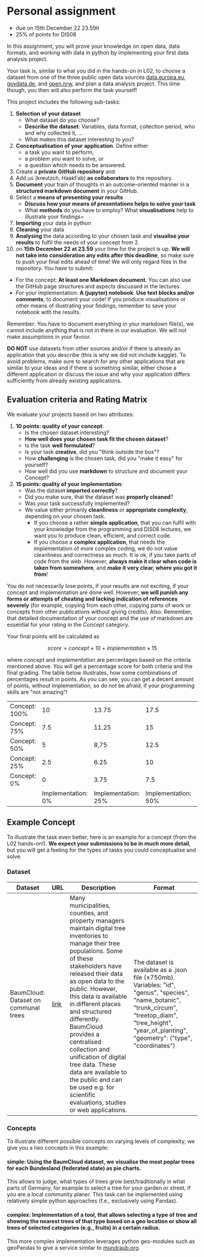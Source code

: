 # Personal assignment 
- due on 15th December 22 23.59h
- 25% of points for DIS08

In this assignment, you will prove your knowledge on open data, data formats, and working with data in python by implementing your first data analysis project.

Your task is, similar to what you did in the hands-on in L02, to choose a dataset from one of the three public open data sources [data.europa.eu](https://data.europa.eu/en), [govdata.de](https://www.govdata.de/), and [open.nrw](https://open.nrw/), and plan a data analysis project. This time though, you then will also perform the task yourself! 

This project includes the following sub-tasks:
1. **Selection of your dataset**
	- What dataset do you choose?
	- **Describe the dataset**: Variables, data format, collection period, who and why collected it, ...
	- What makes this dataset interesting to you?
2. **Conceptualisation of your application**. Define either
	- a task you want to perform,
	- a problem you want to solve, or 
	- a question which needs to be answered.
3.  Create a **private GitHub repository** and 
4.  Add us (kreutzch, HaakFab) **as collaborators** to the repository.
5. **Document** your train of thoughts in an outcome-oriented manner in a **structured markdown document** in your GitHub.
6. Select a **means of presenting your results**
	- **Discuss how your means of presentations helps to solve your task** 
	-  What **methods** do you have to employ? What **visualisations** help to illustrate your findings=
7. **Importing** your data in python
8. **Cleaning** your data
9. **Analysing** the data according to your chosen task and **visualise your results** to fulfil the needs of your concept from 2.
10.  on **15th December 22 at 23.59** your time for the project is up. **We will not take into consideration any edits after this deadline**, so make sure to push your final edits ahead of time! We will only regard files in the repository. You have to submit:
- For the concept: **At least one Markdown document**. You can also use the GitHub page structures and aspects discussed in the lectures.
- For your implementation: **A (jupyter) notebook**. **Use text blocks and/or comments**, to document your code! If you produce visualisations or other means of illustrating your findings, remember to save your notebook with the results.	 

Remember: You have to document everything in your markdown file(s), we cannot include anything that is not in there in our evaluation. We will not make assumptions in your favour. 

**DO NOT** use datasets from other sources and/or if there is already an application that you describe (this is why we did not include kaggle). To avoid problems, make sure to search for any other applications that are similar to your ideas and if there is something similar, either chose a different application or discuss the issue and why your application differs sufficiently from already existing applications.

## Evaluation criteria and Rating Matrix
We evaluate your projects based on two attributes:
1. **10 points: quality of your concept**:
	-  Is the chosen dataset interesting?
	-  **How well does your chosen task fit the chosen dataset**?
	-  Is the task **well formulated**?
	-  Is your task **creative**, did you "think outside the box"?
	-  How **challenging** is the chosen task, did you "make it easy" for yourself?
	-  How well did you use **markdown** to structure and  document your Concept?
2. **15 points: quality of your implementation**:
	-  Was the dataset **imported correctly**?
	-  Did you make sure, that the dataset was **properly cleaned**?
	-  Was your task successfully implemented?
	-  We value either primarily **cleanliness** or **appropriate complexity**, depending on your chosen task.
		- If you choose a rather **simple application**, that you can fulfil with your knowledge from the programming and DIS08 lectures, we want you to produce clean, efficient, and correct code.
		- If you choose a **complex application**, that needs the implementation of more complex coding, we do not value cleanliness and correctness as much. It is ok, if you take parts of code from the web. However, **always make it clear when code is taken from somewhere**, and **make it very clear, where you got it from**!

You do not necessarily lose points, if your results are not exciting, if your concept and implementation are done well. However, **we will punish any forms or attempts of cheating and lacking indication of references severely** (for example, copying from each other, copying parts of work or concepts from other publications without giving credits). Also: Remember, that detailed documentation of your concept and the use of markdown are essential for your rating in the *Concept* category.

Your final points will be calculated as

$$score=concept\times10+implementation\times15$$

where $concept$ and $implementation$ are percentages based on the criteria mentioned above. You will get a percentage score for both criteria and the final grading. The table below illustrates, how some combinations of percentages result in points. As you can see, you can get  a decent amount of points, without implementation, so do not be afraid, if your programming skills are "not amazing"!

| |                       |  |  |  |  |
|------------------------|---------------------------|----|----|----|----|
| Concept: 100% | 10                        | 13.75 | 17.5 | 21.25 | 25 |
|   Concept: 75%                     | 7.5                         | 11.25 | 15 | 18.75 | 22.5 |
|   Concept: 50%                     | 5                         | 8,75  | 12.5 | 16.25 | 20 |
|   Concept: 25%                     | 2.5                         | 6.25  | 10  | 13.75 | 17.5 |
|   Concept: 0%                     | 0                         | 3.75  | 7.5  | 11.25  | 15 |
|                        | Implementation: 0% | Implementation: 25%   |   Implementation: 50% | Implementation: 75%   |Implementation: 100%    |

## Example Concept
To illustrate the task even better, here is an example for a concept (from the L02 hands-on!). **We expect your submissions to be in much more detail**, but you will get a feeling for the types of tasks you could conceptualise and solve.

### Dataset  
|Dataset  | URL | Description |Format |
|--|--|--|--|
| BaumCloud: Dataset on communal trees | [link](https://www.govdata.de/web/guest/suchen/-/details/harmonisierter-datensatz-aus-verschiedenen-kommunalen-baumkatastern) | Many municipalities, counties, and property managers maintain digital tree inventories to manage their tree populations. Some of these stakeholders have released their data as open data to the public. However, this data is available in different places and structured differently. BaumCloud provides a centralised collection and unification of digital tree data. These data are available to the public and can be used e.g. for scientific evaluations, studies or web applications.  | The dataset is available as a .json file (±750mb). Variables: "id", "genus", "species", "name_botanic", "trunk_circum", "treetop_diam", "tree_height", "year_of_planting", "geometry": ("type", "coordinates") |

### Concepts
To illustrate different possible concepts on varying levels of complexity, we give you a two concepts in this example:

#### simple: Using the BaumCloud dataset, we visualise the most poplar trees for each Bundesland (federated state) as pie charts.
This allows to judge, what types of trees grow best/traditionally in what parts of Germany, for example to select a tree for your garden or street, if you are a local community planer. This task can be implemented using relatively simple python approaches (f.e., exclusively using Pandas).

#### complex: Implementation of a tool, that allows selecting a type of tree and showing the nearest trees of that type based on a geo location or show all trees of selected categories (e.g., fruits) in a certain radius.
This more complex implementation leverages python geo-modules such as geoPandas to give a service similar to [mundraub.org](https://mundraub.org/).





